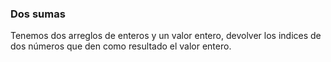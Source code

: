 ### Dos sumas
Tenemos dos arreglos de enteros y un valor entero, devolver los indices de dos números que den como resultado el valor entero.
